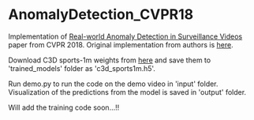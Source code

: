 # AnomalyDetection_CVPR18

Implementation of [Real-world Anomaly Detection in Surveillance Videos](https://arxiv.org/pdf/1801.04264.pdf) paper from CVPR 2018.
Original implementation from authors is [here](https://github.com/WaqasSultani/AnomalyDetectionCVPR2018).

Download C3D sports-1m weights from [here](https://github.com/adamcasson/c3d/releases/download/v0.1/sports1M_weights_tf.h5) and 
save them to 'trained_models' folder as 'c3d_sports1m.h5'.

Run demo.py to run the code on the demo video in 'input' folder. Visualization of the predictions from the model is saved in 'output' folder.

Will add the training code soon...!!
